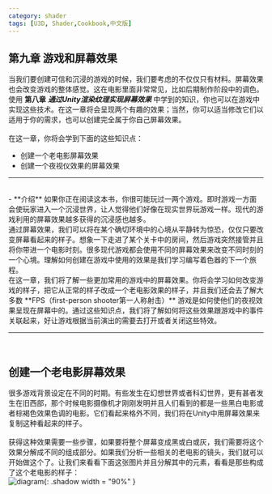 ```yaml
---
category: shader
tags: [U3D, Shader,Cookbook,中文版]
---
```


## 第九章 游戏和屏幕效果    
当我们要创建可信和沉浸的游戏的时候，我们要考虑的不仅仅只有材料。屏幕效果也会改变游戏的整体感觉。这在电影里面非常常见，比如后期制作阶段中的调色。使用 **第八章** ***通过Unity渲染纹理实现屏幕效果*** 中学到的知识，你也可以在游戏中实现这些技术。在这一章将会呈现两个有趣的效果；当然，你可以适当修改它们以适用于你的需求，也可以创建完全属于你自己屏幕效果。   
<br>
在这一章，你将会学到下面的这些知识点：   
- 创建一个老电影屏幕效果
- 创建一个夜视仪效果的屏幕效果   



***
<br>
- **介绍**   
  如果你正在阅读这本书，你很可能玩过一两个游戏。即时游戏一方面会使玩家进入一个沉浸世界，让人觉得他们好像在现实世界玩游戏一样。现代的游戏利用的屏幕效果越多获得的沉浸感也越多。   
  <br>
  通过屏幕效果，我们可以将在某个确切环境中的心境从平静转为惊恐，仅仅只要改变屏幕看起来的样子。想象一下走进了某个关卡中的房间，然后游戏突然接管并且将你带进一个电影时刻。很多现代游戏都会使用不同的屏幕效果来改变不同时刻的一个心境。理解如何创建在游戏中使用的效果是我们学习编写着色器的下一个旅程。   
  <br>
  在这一章，我们将了解一些更加常用的游戏中的屏幕效果。你将会学习如何改变游戏的样子，把它从正常的样子改成一个老电影效果的样子，并且我们还会去了解大多数 **FPS（first-person shooter第一人称射击）** 游戏是如何使他们的夜视效果呈现在屏幕中的。通过这些知识点，我们将了解如何将这些效果跟游戏中的事件关联起来，好让游戏根据当前演出的需要去打开或者关闭这些特效。   




***
<br>

## 创建一个老电影屏幕效果   
很多游戏背景设定在不同的时期。有些发生在幻想世界或者科幻世界，更有甚者发生在旧西部，那个时候电影摄像机才刚刚发明并且人们看到的都是一些黑白电影或者棕褐色效果色调的电影。它们看起来格外不同，我们将在Unity中用屏幕效果来复制这种看起来的样子。   
<br>
获得这种效果需要一些步骤，如果要将整个屏幕变成黑或白或灰，我们需要将这个效果分解成不同的组成部分。如果我们分析一些相关的老电影的镜头，我们就可以开始做这个了。让我们来看看下面这张图片并且分解其中的元素，看看是那些构成了这个老电影的样子：   
![diagram](https://linkliu.github.io/game-tech-post/assets/img/shader_book/diagram98.png){:  .shadow width = "90%" }   